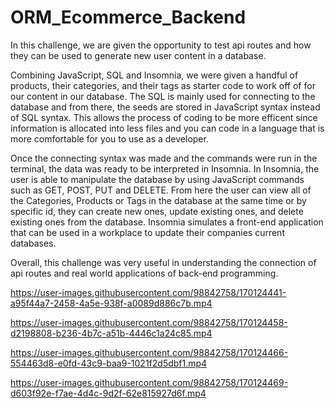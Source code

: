 # ORM_Ecommerce_Backend

In this challenge, we are given the opportunity to test api routes and how they can be used to generate new user content in a database.

Combining JavaScript, SQL and Insomnia, we were given a handful of products, their categories, and their tags as starter code to work off of for our content in our database. The SQL is mainly used for connecting to the database and from there, the seeds are stored in JavaScript syntax instead of SQL syntax. This allows the process of coding to be more efficent since information is allocated into less files and you can code in a language that is more comfortable for you to use as a developer.

Once the connecting syntax was made and the commands were run in the terminal, the data was ready to be interpreted in Insomnia. In Insomnia, the user is able to manipulate the database by using JavaScript commands such as GET, POST, PUT and DELETE. From here the user can view all of the Categories, Products or Tags in the database at the same time or by specific id, they can create new ones, update existing ones, and delete existing ones from the database. Insomnia simulates a front-end application that can be used in a workplace to update their companies current databases. 

Overall, this challenge was very useful in understanding the connection of api routes and real world applications of back-end programming. 


https://user-images.githubusercontent.com/98842758/170124441-a95f44a7-2458-4a5e-938f-a0089d886c7b.mp4



https://user-images.githubusercontent.com/98842758/170124458-d2198808-b236-4b7c-a51b-4446c1a24c85.mp4



https://user-images.githubusercontent.com/98842758/170124466-554463d8-e0fd-43c9-baa9-1021f2d5dbf1.mp4



https://user-images.githubusercontent.com/98842758/170124469-d603f92e-f7ae-4d4c-9d2f-62e815927d6f.mp4

